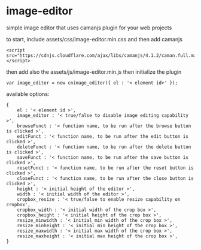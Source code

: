 # image-editor
simple image editor that uses camanjs plugin for your web projects

to start, include assets/css/image-editor.min.css and then add camanjs

```
<script src="https://cdnjs.cloudflare.com/ajax/libs/camanjs/4.1.2/caman.full.min.js"></script>
```

then add also the assets/js/image-editor.min.js then initialize the plugin

```
var image_editor = new cnimage_editor({ el : '< element id>' });
```

available options:

```
{
	el : '< element id >',
	image_editor : '< true/false to disable image editing capability >',
	browseFunct : '< function name, to be run after the browse button is clicked >',
	editFunct : '< function name, to be run after the edit button is clicked >',
	deleteFunct : '< function name, to be run after the delete button is clicked >',
	saveFunct : '< function name, to be run after the save button is clicked >',
	resetFunct : '< function name, to be run after the reset button is clicked >',
	closeFunct : '< function name, to be run after the close button is clicked >',
	height : '< initial height of the editor >',
	width : '< initial width of the editor >',
	cropbox_resize : '< true/false to enable resize capability on cropbox',
	cropbox_width : '< initial width of the crop box >',
	cropbox_height : '< initial height of the crop box >',
	resize_minwidth : '< initial min width of the crop box >',
	resize_minheight : '< initial min height of the crop box >',
	resize_maxwidth : '< initial max width of the crop box >',
	resize_maxheight : '< initial max height of the crop box >',
}
```
